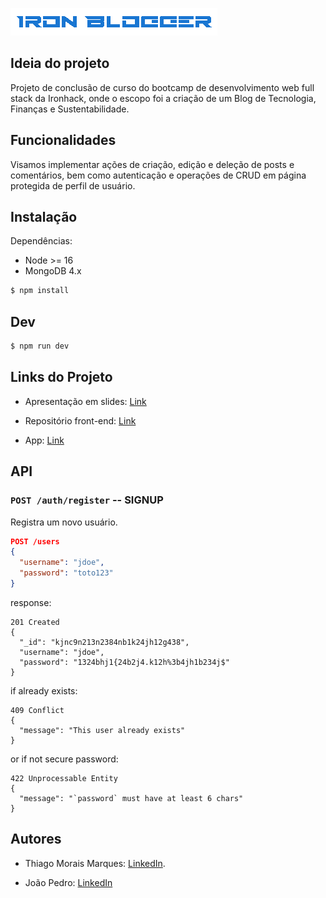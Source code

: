 ![alt text](https://github.com/THGMMX/Projeto-03-Front/blob/main/public/Logo.png)

## Ideia do projeto

Projeto de conclusão de curso do bootcamp de desenvolvimento web full stack da Ironhack, onde o escopo foi a criação de um Blog de Tecnologia, Finanças e Sustentabilidade.

## Funcionalidades

Visamos implementar ações de criação, edição e deleção de posts e comentários, bem como autenticação e operações de CRUD em página protegida de perfil de usuário.

## Instalação

Dependências:

- Node >= 16
- MongoDB 4.x
 
```sh
$ npm install
```

## Dev
 
```sh
$ npm run dev
```

## Links do Projeto

* Apresentação em slides: [Link](https://docs.google.com/presentation/d/e/2PACX-1vTPr572gwdh_3VZrYhmjIZ3W_5mg3VDducTdynPFb-GOR5JzP7yKQ7NJHcR7dzouyIq7qdBVIbQdkKT/pub?start=false&loop=false&delayms=3000)

* Repositório front-end: [Link](https://github.com/THGMMX/Projeto-03-Front)

* App: [Link](https://iron-blogger.netlify.app/)

## API

### `POST /auth/register` -- SIGNUP

Registra um novo usuário.

```json
POST /users
{
  "username": "jdoe",
  "password": "toto123"
}
```

response:

```
201 Created
{
  "_id": "kjnc9n213n2384nb1k24jh12g438",
  "username": "jdoe",
  "password": "1324bhj1{24b2j4.k12h%3b4jh1b234j$"
}
```

if already exists:

```
409 Conflict
{
  "message": "This user already exists"
}
```

or if not secure password:

```
422 Unprocessable Entity
{
  "message": "`password` must have at least 6 chars"
}
```


## Autores

* Thiago Morais Marques: [LinkedIn](https://www.linkedin.com/in/thiago-morais-marques). 

* João Pedro: [LinkedIn](https://www.linkedin.com/in/joaopedro-teo/)
